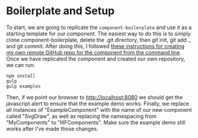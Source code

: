 # Boilerplate and Setup

To start, we are going to replicate the `component-boilerplate` and use it as a starting template for our component. The easiest way to do this is to simply clone component-boilerplate, delete the .git directory, then git init, git add ., and git commit. After doing this, I followed [these instructions for creating my own remote GitHub repo for the component from the command line](https://help.github.com/articles/adding-an-existing-project-to-github-using-the-command-line/). Once we have replicated the component and created our own repository, we can run:

```
npm install
gulp
gulp examples
```

Then, if we point our browser to [http:\/\/localhost:8080](http://localhost:8080) we should get the javascript alert to ensure that the example demo works. Finally, we replace all instances of "ExampleComponent" with the name of our new component called "SvgDraw", as well as replacing the namespacing from "MyComponents" to "IIIFComponents". Make sure the example demo still works after I've made those changes.
